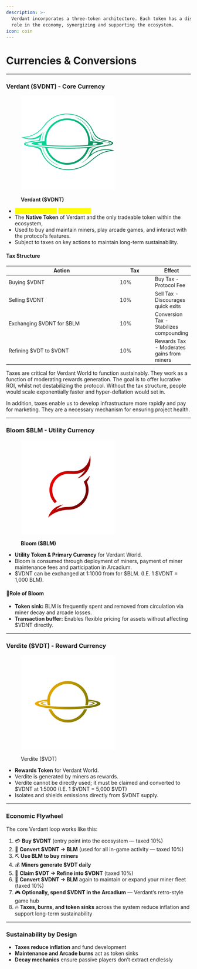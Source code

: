 ```yaml
---
description: >-
  Verdant incorporates a three-token architecture. Each token has a distinct
  role in the economy, synergizing and supporting the ecosystem.
icon: coin
---
```


# Currencies & Conversions

***

### Verdant ($VDNT) - Core Currency

<figure><img src=".gitbook/assets/Main (1).png" alt="" width="256"><figcaption><p><strong>Verdant ($VDNT)</strong></p></figcaption></figure>

* <mark style="color:yellow;">Maximum Supply</mark> <mark style="color:yellow;"></mark><mark style="color:yellow;">**- 21,000,000**</mark>
* The **Native Token** of Verdant and the only tradeable token within the ecosystem,
* Used to buy and maintain miners, play arcade games, and interact with the protocol’s features.
* Subject to taxes on key actions to maintain long-term sustainability.

#### Tax Structure

<table><thead><tr><th width="302">Action</th><th width="85">Tax</th><th>Effect</th></tr></thead><tbody><tr><td>Buying $VDNT</td><td>10%</td><td>Buy Tax - Protocol Fee</td></tr><tr><td>Selling $VDNT</td><td>10%</td><td>Sell Tax - Discourages quick exits</td></tr><tr><td>Exchanging $VDNT for $BLM</td><td>10%</td><td>Conversion Tax - Stabilizes compounding</td></tr><tr><td>Refining $VDT to $VDNT</td><td>10%</td><td>Rewards Tax - Moderates gains from miners</td></tr></tbody></table>

Taxes are critical for Verdant World to function sustainably. They work as a function of moderating rewards generation. The goal is to offer lucrative ROI, whilst not destabilizing the protocol. Without the tax structure, people would scale exponentially faster and hyper-deflation would set in.

In addition, taxes enable us to develop infrastructure more rapidly and pay for marketing. They are a necessary mechanism for ensuring project health.

***

### Bloom $BLM - Utility Currency

<figure><img src=".gitbook/assets/Bloom (2).png" alt="" width="256"><figcaption><p><strong>Bloom ($BLM)</strong></p></figcaption></figure>

* **Utility Token & Primary Currency** for Verdant World.
* Bloom is consumed through deployment of miners, payment of miner maintenance fees and participation in Arcadium.
* $VDNT can be exchanged at 1:1000 from for $BLM. (I.E. 1 $VDNT = 1,000 BLM).

#### 🔁Role of Bloom

* **Token sink:** BLM is frequently spent and removed from circulation via miner decay and arcade losses.
* **Transaction buffer:** Enables flexible pricing for assets without affecting $VDNT directly.

***

### Verdite ($VDT) - Reward Currency

<figure><img src=".gitbook/assets/Verdite (1).png" alt="" width="256"><figcaption><p>Verdite ($VDT)</p></figcaption></figure>

* **Rewards Token** for Verdant World.
* Verdite is generated by miners as rewards.
* Verdite cannot be directly used; it must be claimed and converted to $VDNT at 1:5000 (I.E. 1 $VDNT = 5,000 $VDT)
* Isolates and shields emissions directly from $VDNT supply.

***

### Economic Flywheel

The core Verdant loop works like this:

1. 💳 **Buy $VDNT** (entry point into the ecosystem — taxed 10%)
2. 🔄 **Convert $VDNT → BLM** (used for all in-game activity — taxed 10%)
3. ⛏️ **Use BLM to buy miners**
4. 💰 **Miners generate $VDT daily**
5. 🔁 **Claim $VDT → Refine into $VDNT** (taxed 10%)
6. 🔄 **Convert $VDNT → BLM** again to maintain or expand your miner fleet (taxed 10%)
7. 🎮 **Optionally, spend $VDNT in the Arcadium** — Verdant’s retro-style game hub
8. 🔥 **Taxes, burns, and token sinks** across the system reduce inflation and support long-term sustainability

***

### Sustainability by Design

* **Taxes reduce inflation** and fund development
* **Maintenance and Arcade burns** act as token sinks
* **Decay mechanics** ensure passive players don’t extract endlessly
